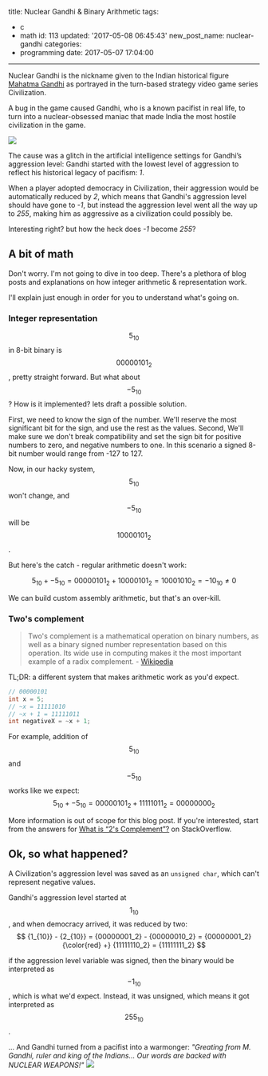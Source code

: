 title: Nuclear Gandhi & Binary Arithmetic
tags:
  - c
  - math
id: 113
updated: '2017-05-08 06:45:43'
new_post_name: nuclear-gandhi
categories:
  - programming
date: 2017-05-07 17:04:00
---

Nuclear Gandhi is the nickname given to the Indian historical figure [Mahatma Gandhi](https://en.wikipedia.org/wiki/Mahatma_Gandhi) as portrayed in the turn-based strategy video game series Civilization. 

A bug in the game caused Gandhi, who is a known pacifist in real life, to turn into a nuclear-obsessed maniac that made India the most hostile civilization in the game.

![](/images/2017/05/nuclear-gandhi-3d.jpg)

The cause was a glitch in the artificial intelligence settings for Gandhi’s aggression level: Gandhi started with the lowest level of aggression to reflect his historical legacy of pacifism: *1*.

When a player adopted democracy in Civilization, their aggression would be automatically reduced by *2*, which means that Gandhi's aggression level should have gone to *-1*, but instead the aggression level went all the way up to *255*, making him as aggressive as a civilization could possibly be.

Interesting right? but how the heck does *-1* become *255*?

## A bit of math

Don't worry. I'm not going to dive in too deep. There's a plethora of blog posts and explanations on how integer arithmetic & representation work.

I'll explain just enough in order for you to understand what's going on.

### Integer representation
$$ {5_{10}} $$ in 8-bit binary is $$ {00000101_2} $$, pretty straight forward.
But what about $$ {-5_{10}} $$? How is it implemented? lets draft a possible solution.

First, we need to know the sign of the number. We'll reserve the most significant bit for the sign, and use the rest as the values. Second, We'll make sure we don't break compatibility and set the sign bit for positive numbers to zero, and negative numbers to one. In this scenario a 
signed 8-bit number would range from -127 to 127.


Now, in our hacky system, $$ {5_{10}} $$ won't change, and $$ {-5_{10}} $$ will be $$ {10000101_2} $$.

But here's the catch - regular arithmetic doesn't work:

$$
{5_{10}} + {-5_{10}} = {00000101_2} + {10000101_2} = {10001010_2} = {-10_{10}} \ne 0
$$

We can build custom assembly arithmetic, but that's an over-kill.

### Two's complement

> Two's complement is a mathematical operation on binary numbers, as well as a binary signed number representation based on this operation. Its wide use in computing makes it the most important example of a radix complement. -  [Wikipedia](https://en.wikipedia.org/wiki/Two%27s_complement)


TL;DR: a different system that makes arithmetic work as you'd expect. 

```c
// 00000101
int x = 5;
// ~x = 11111010 
// ~x + 1 = 11111011
int negativeX = ~x + 1;
```

For example, addition of $$ {5_{10}} $$ and $$ {-5_{10}} $$ works like we expect: $$ {5_{10}} + {-5_{10}} = {00000101_2} + {11111011_2} = {00000000_2} $$

More information is out of scope for this blog post. If you're interested, start from the answers for [What is “2's Complement”?](https://stackoverflow.com/questions/1049722/what-is-2s-complement) on StackOverflow.

## Ok, so what happened?

A Civilization's aggression level was saved as an `unsigned char`, which can't represent negative values.

Gandhi's aggression level started at $$ {1_{10}} $$, and when democracy arrived, it was reduced by two: $$ {1_{10}} - {2_{10}} = {00000001_2} - {00000010_2} = {00000001_2} {\color{red} +} {11111110_2} = {11111111_2} $$

if the aggression level variable was signed, then the binary would be interpreted as $$ {-1_{10}}$$, which is what we'd expect. Instead, it was unsigned, which means it got interpreted as $$ {255_{10}}$$.

... And Gandhi turned from a pacifist into a warmonger: *"Greating from M. Gandhi, ruler and king of the Indians... Our words are backed with NUCLEAR WEAPONS!"*
![](/images/2017/05/nuclear-gandhi.jpg)
